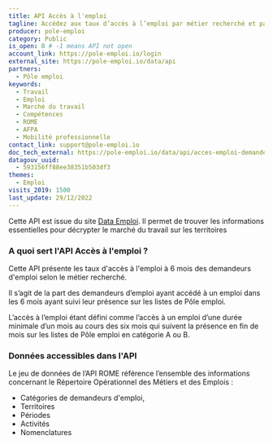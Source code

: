 ```yaml
---
title: API Accès à l'emploi
tagline: Accédez aux taux d’accès à l’emploi par métier recherché et par territoire
producer: pole-emploi
category: Public
is_open: 0 # -1 means API not open
account_link: https://pole-emploi.io/login
external_site: https://pole-emploi.io/data/api
partners:
  - Pôle emploi
keywords:
  - Travail
  - Emploi
  - Marché du travail
  - Compétences
  - ROME
  - AFPA
  - Mobilité professionnelle
contact_link: support@pole-emploi.io
doc_tech_external: https://pole-emploi.io/data/api/acces-emploi-demandeurs-emploi?tabgroup-api=documentation&doc-section=api-doc-section-stats-d-acc%C3%A8s-%C3%A0-l-emploi-des-demandeurs-d-emploi-cat%C3%A9gories-a-et-b-%28acc_1%29
datagouv_uuid:
  - 593156ff88ee38351b503df3
themes:
  - Emploi
visits_2019: 1500
last_update: 29/12/2022
---
```


Cette API est issue du site [Data Emploi](https://dataemploi.pole-emploi.fr/accueil).
Il permet de  trouver les informations essentielles pour décrypter le marché du travail sur les territoires

### A quoi sert l'API Accès à l'emploi ?

Cette API présente les taux d'accès à l'emploi à 6 mois des demandeurs d'emploi selon le métier recherché. 

Il s’agit de la part des demandeurs d’emploi ayant accédé à un emploi dans les 6 mois ayant suivi leur présence sur les listes de Pôle emploi. 

L’accès à l’emploi étant défini comme l’accès à un emploi d’une durée minimale d’un mois au cours des six mois qui suivent la présence en fin de mois sur les listes de Pôle emploi en catégorie A ou B.

### Données accessibles dans l'API

Le jeu de données de l’API ROME référence l’ensemble des informations concernant le Répertoire Opérationnel des Métiers et des Emplois :

- Catégories de demandeurs d'emploi,
- Territoires
- Périodes
- Activités
- Nomenclatures

